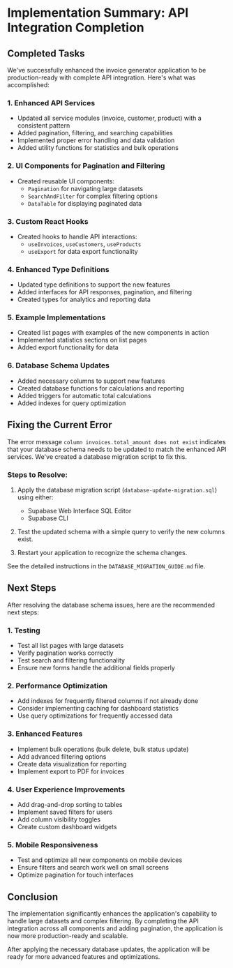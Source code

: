 # Implementation Summary: API Integration Completion

## Completed Tasks

We've successfully enhanced the invoice generator application to be production-ready with complete API integration. Here's what was accomplished:

### 1. Enhanced API Services
- Updated all service modules (invoice, customer, product) with a consistent pattern
- Added pagination, filtering, and searching capabilities
- Implemented proper error handling and data validation
- Added utility functions for statistics and bulk operations

### 2. UI Components for Pagination and Filtering
- Created reusable UI components:
  - `Pagination` for navigating large datasets
  - `SearchAndFilter` for complex filtering options
  - `DataTable` for displaying paginated data

### 3. Custom React Hooks
- Created hooks to handle API interactions:
  - `useInvoices`, `useCustomers`, `useProducts`
  - `useExport` for data export functionality

### 4. Enhanced Type Definitions
- Updated type definitions to support the new features
- Added interfaces for API responses, pagination, and filtering
- Created types for analytics and reporting data

### 5. Example Implementations
- Created list pages with examples of the new components in action
- Implemented statistics sections on list pages
- Added export functionality for data

### 6. Database Schema Updates
- Added necessary columns to support new features
- Created database functions for calculations and reporting
- Added triggers for automatic total calculations
- Added indexes for query optimization

## Fixing the Current Error

The error message `column invoices.total_amount does not exist` indicates that your database schema needs to be updated to match the enhanced API services. We've created a database migration script to fix this.

### Steps to Resolve:

1. Apply the database migration script (`database-update-migration.sql`) using either:
   - Supabase Web Interface SQL Editor
   - Supabase CLI

2. Test the updated schema with a simple query to verify the new columns exist.

3. Restart your application to recognize the schema changes.

See the detailed instructions in the `DATABASE_MIGRATION_GUIDE.md` file.

## Next Steps

After resolving the database schema issues, here are the recommended next steps:

### 1. Testing
- Test all list pages with large datasets
- Verify pagination works correctly
- Test search and filtering functionality
- Ensure new forms handle the additional fields properly

### 2. Performance Optimization
- Add indexes for frequently filtered columns if not already done
- Consider implementing caching for dashboard statistics
- Use query optimizations for frequently accessed data

### 3. Enhanced Features
- Implement bulk operations (bulk delete, bulk status update)
- Add advanced filtering options
- Create data visualization for reporting
- Implement export to PDF for invoices

### 4. User Experience Improvements
- Add drag-and-drop sorting to tables
- Implement saved filters for users
- Add column visibility toggles
- Create custom dashboard widgets

### 5. Mobile Responsiveness
- Test and optimize all new components on mobile devices
- Ensure filters and search work well on small screens
- Optimize pagination for touch interfaces

## Conclusion

The implementation significantly enhances the application's capability to handle large datasets and complex filtering. By completing the API integration across all components and adding pagination, the application is now more production-ready and scalable.

After applying the necessary database updates, the application will be ready for more advanced features and optimizations.

